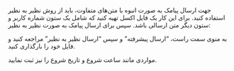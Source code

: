 <p>جهت ارسال پیامک به صورت انبوه با متن‌های متفاوت، باید از روش نظیر به نظیر استفاده کنید. برای این کار یک فایل اکسل تهیه کنید که شامل یک ستون شماره کاربر و ستون دیگر متن ارسالی باشد. سپس برای ارسال پیامک به صورت نظیر به نظیر:</p><p>به منوی سمت راست، “ارسال پیشرفته” و سپس “ارسال نظیر به نظیر” مراجعه کنید و فایل خود را بارگذاری کنید.</p><p>مواردی مانند ساعت شروع و تاریخ شروع را نیز ثبت نمایید.</p>